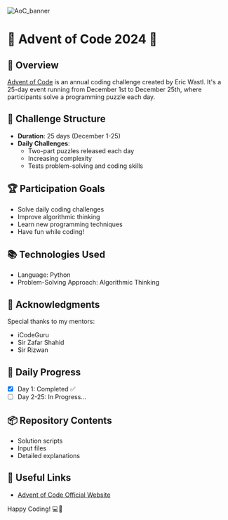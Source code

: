 ![AoC_banner](https://github.com/user-attachments/assets/007b11e8-d057-4ba0-83b4-79ec023cdd69)
# 🎄 Advent of Code 2024 🧩

## 🚀 Overview
[Advent of Code](https://adventofcode.com/2024) is an annual coding challenge created by Eric Wastl. It's a 25-day event running from December 1st to December 25th, where participants solve a programming puzzle each day.

## 📅 Challenge Structure
- **Duration**: 25 days (December 1-25)
- **Daily Challenges**: 
  - Two-part puzzles released each day
  - Increasing complexity
  - Tests problem-solving and coding skills

## 🏆 Participation Goals
- Solve daily coding challenges
- Improve algorithmic thinking
- Learn new programming techniques
- Have fun while coding!

## 📚 Technologies Used
- Language: Python
- Problem-Solving Approach: Algorithmic Thinking

## 🤝 Acknowledgments
Special thanks to my mentors:
- iCodeGuru
- Sir Zafar Shahid
- Sir Rizwan

## 🌟 Daily Progress
- [x] Day 1: Completed ✅
- [ ] Day 2-25: In Progress...

## 📦 Repository Contents
- Solution scripts
- Input files
- Detailed explanations

## 🔗 Useful Links
- [Advent of Code Official Website](https://adventofcode.com/2024)

Happy Coding! 💻🎄
